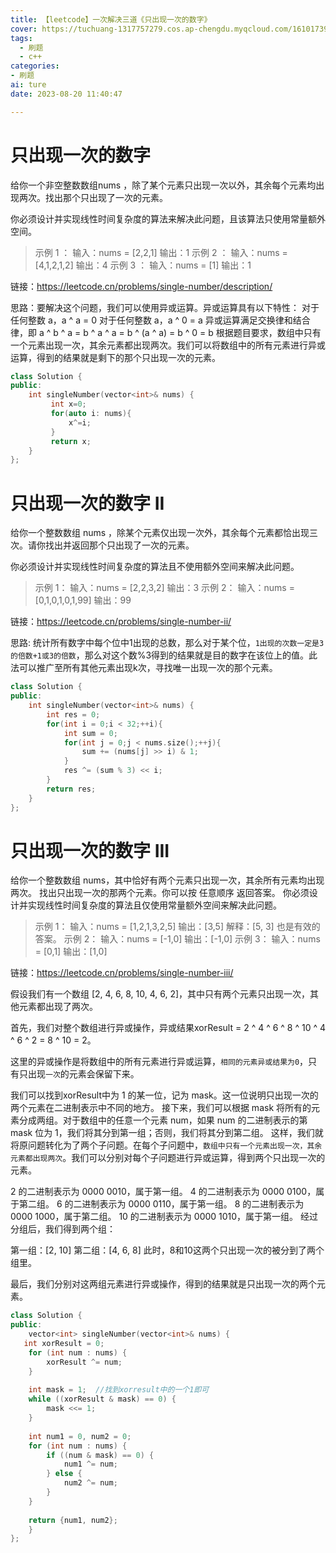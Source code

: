 ```yaml
---
title: 【leetcode】一次解决三道《只出现一次的数字》
cover: https://tuchuang-1317757279.cos.ap-chengdu.myqcloud.com/1610173947-QjrHlC-LeetCode.png
tags:
  - 刷题
  - c++
categories: 
- 刷题
ai: ture
date: 2023-08-20 11:40:47

---
```

# 只出现一次的数字

给你一个非空整数数组nums ，除了某个元素只出现一次以外，其余每个元素均出现两次。找出那个只出现了一次的元素。

你必须设计并实现线性时间复杂度的算法来解决此问题，且该算法只使用常量额外空间。
>示例 1 ：
输入：nums = [2,2,1]
输出：1
示例 2 ：
输入：nums = [4,1,2,1,2]
输出：4
示例 3 ：
输入：nums = [1]
输出：1

链接：https://leetcode.cn/problems/single-number/description/

思路：要解决这个问题，我们可以使用异或运算。异或运算具有以下特性：
对于任何整数 a，a ^ a = 0
对于任何整数 a，a ^ 0 = a
异或运算满足交换律和结合律，即 a ^ b ^ a = b ^ a ^ a = b ^ (a ^ a) = b ^ 0 = b
根据题目要求，数组中只有一个元素出现一次，其余元素都出现两次。我们可以将数组中的所有元素进行异或运算，得到的结果就是剩下的那个只出现一次的元素。

```cpp
class Solution {
public:
    int singleNumber(vector<int>& nums) {
         int x=0;
         for(auto i: nums){
             x^=i;
         }
         return x;
    }
};
```

# 只出现一次的数字 II
给你一个整数数组 nums ，除某个元素仅出现一次外，其余每个元素都恰出现三次。请你找出并返回那个只出现了一次的元素。

你必须设计并实现线性时间复杂度的算法且不使用额外空间来解决此问题。
>示例 1：
输入：nums = [2,2,3,2]
输出：3
示例 2：
输入：nums = [0,1,0,1,0,1,99]
输出：99

链接：https://leetcode.cn/problems/single-number-ii/

思路: 统计所有数字中每个位中1出现的总数，那么对于某个位，`1出现的次数一定是3的倍数+1或3的倍数`，那么对这个数%3得到的结果就是目的数字在该位上的值。此法可以推广至所有其他元素出现k次，寻找唯一出现一次的那个元素。

```cpp
class Solution {
public:
    int singleNumber(vector<int>& nums) {
        int res = 0;
        for(int i = 0;i < 32;++i){
            int sum = 0;
            for(int j = 0;j < nums.size();++j){
                sum += (nums[j] >> i) & 1;
            }
            res ^= (sum % 3) << i;
        }
        return res;
    }
};

```


# 只出现一次的数字 III
给你一个整数数组 nums，其中恰好有两个元素只出现一次，其余所有元素均出现两次。 找出只出现一次的那两个元素。你可以按 任意顺序 返回答案。
你必须设计并实现线性时间复杂度的算法且仅使用常量额外空间来解决此问题。

>示例 1：
输入：nums = [1,2,1,3,2,5]
输出：[3,5]
解释：[5, 3] 也是有效的答案。
示例 2：
输入：nums = [-1,0]
输出：[-1,0]
示例 3：
输入：nums = [0,1]
输出：[1,0]

链接：https://leetcode.cn/problems/single-number-iii/


假设我们有一个数组 [2, 4, 6, 8, 10, 4, 6, 2]，其中只有两个元素只出现一次，其他元素都出现了两次。

首先，我们对整个数组进行异或操作，异或结果xorResult = 2 ^ 4 ^ 6 ^ 8 ^ 10 ^ 4 ^ 6 ^ 2 = 8 ^ 10 = 2。

这里的异或操作是将数组中的所有元素进行异或运算，`相同的元素异或结果为0`，只有只出现`一次`的元素会保留下来。

我们可以找到xorResult中为 1 的某一位，记为 mask。这一位说明只出现一次的两个元素在二进制表示中不同的地方。
接下来，我们可以根据 mask 将所有的元素分成两组。对于数组中的任意一个元素 num，如果 num 的二进制表示的第 mask 位为 1，我们将其分到第一组；否则，我们将其分到第二组。
这样，我们就将原问题转化为了两个子问题。在每个子问题中，`数组中只有一个元素出现一次，其余元素都出现两次`。我们可以分别对每个子问题进行异或运算，得到两个只出现一次的元素。

2 的二进制表示为 0000 0010，属于第一组。
4 的二进制表示为 0000 0100，属于第二组。
6 的二进制表示为 0000 0110，属于第一组。
8 的二进制表示为 0000 1000，属于第二组。
10 的二进制表示为 0000 1010，属于第一组。
经过分组后，我们得到两个组：

第一组：[2, 10]
第二组：[4, 6, 8]
此时，8和10这两个只出现一次的被分到了两个组里。

最后，我们分别对这两组元素进行异或操作，得到的结果就是只出现一次的两个元素。


```cpp
class Solution {
public:
    vector<int> singleNumber(vector<int>& nums) {
   int xorResult = 0;
    for (int num : nums) {
        xorResult ^= num;
    }
    
    int mask = 1;  //找到xorresult中的一个1即可
    while ((xorResult & mask) == 0) {
        mask <<= 1;
    }
    
    int num1 = 0, num2 = 0;
    for (int num : nums) {
        if ((num & mask) == 0) {
            num1 ^= num;
        } else {
            num2 ^= num;
        }
    }
    
    return {num1, num2};
    }
};
```